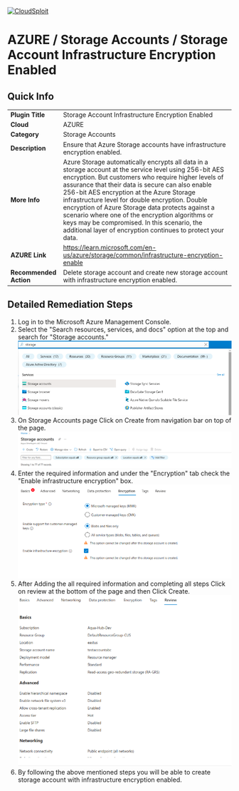 [![CloudSploit](https://cloudsploit.com/img/logo-new-big-text-100.png "CloudSploit")](https://cloudsploit.com)

# AZURE / Storage Accounts / Storage Account Infrastructure Encryption Enabled

## Quick Info

| | |
|-|-|
| **Plugin Title** | Storage Account Infrastructure Encryption Enabled |
| **Cloud** | AZURE |
| **Category** | Storage Accounts |
| **Description** | Ensure that Azure Storage accounts have infrastructure encryption enabled. |
| **More Info** | Azure Storage automatically encrypts all data in a storage account at the service level using 256-bit AES encryption. But customers who require higher levels of assurance that their data is secure can also enable 256-bit AES encryption at the Azure Storage infrastructure level for double encryption. Double encryption of Azure Storage data protects against a scenario where one of the encryption algorithms or keys may be compromised. In this scenario, the additional layer of encryption continues to protect your data. |
| **AZURE Link** | https://learn.microsoft.com/en-us/azure/storage/common/infrastructure-encryption-enable |
| **Recommended Action** | Delete storage account and create new storage account with infrastructure encryption enabled. |

## Detailed Remediation Steps

1. Log in to the Microsoft Azure Management Console.
2. Select the "Search resources, services, and docs" option at the top and search for "Storage accounts."</br> <img src="/resources/azure/storageaccounts/infrastructure-encryption-enabled/step2.png"/>
3. On Storage Accounts page Click on Create from navigation bar on top of the page.</br> <img src="/resources/azure/storageaccounts/infrastructure-encryption-enabled/step3.png"/>
4. Enter the required information and under the "Encryption" tab check the "Enable infrastructure encryption" box.</br> <img src="/resources/azure/storageaccounts/infrastructure-encryption-enabled/step4.png"/>
5. After Adding the all required information and completing all steps Click on review at the bottom of the page and then Click Create.</br> <img src="/resources/azure/storageaccounts/infrastructure-encryption-enabled/step5.png"/>
6. By following the above mentioned steps you will be able to create storage account with infrastructure encryption enabled.